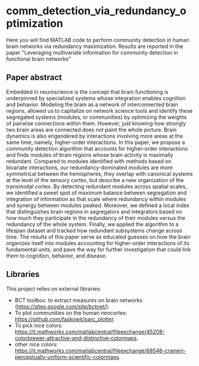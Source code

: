 # comm_detection_via_redundancy_optimization

Here you will find MATLAB code to perform community detection in human brain networks via redundancy maximization. Results are reported in the paper "Leveraging multivariate information for community detection in functional brain networks"

## Paper abstract

Embedded in neuroscience is the concept that brain functioning is underpinned by specialized systems whose integration enables cognition and behavior. Modeling the brain as a network of interconnected brain regions, allowed us to capitalize on network science tools and identify these segregated systems (modules, or communities) by optimizing the weights of pairwise connections within them. However, just knowing how strongly two brain areas are connected does not paint the whole picture. Brain dynamics is also engendered by interactions involving more areas at the same time, namely, higher-order interactions. In this paper, we propose a community detection algorithm that accounts for higher-order interactions and finds modules of brain regions whose brain activity is maximally redundant. Compared to modules identified with methods based on bivariate interactions, our redundancy-dominated modules are more symmetrical between the hemispheres, they overlap with canonical systems at the level of the sensory cortex, but describe a new organization of the transmodal cortex. By detecting redundant modules across spatial scales, we identified a sweet spot of maximum balance between segregation and integration of information as that scale where redundancy within modules and synergy between modules peaked. Moreover, we defined a local index that distinguishes brain regions in segregators and integrators based on how much they participate in the redundancy of their modules versus the redundancy of the whole system. Finally, we applied the algorithm to a lifespan dataset and tracked how redundant subsystems change across time. The results of this paper serve as educated guesses on how the brain organizes itself into modules accounting for higher-order interactions of its fundamental units, and pave the way for further investigation that could link them to cognition, behavior, and disease.

## Libraries

This project relies on external libraries:
- BCT toolbox: to extract measures on brain networks (https://sites.google.com/site/bctnet/).
- To plot communities on the human neocortex: https://github.com/faskowit/parc_plotter.
- To pick nice colors: https://it.mathworks.com/matlabcentral/fileexchange/45208-colorbrewer-attractive-and-distinctive-colormaps.
- other nice colors: https://it.mathworks.com/matlabcentral/fileexchange/68546-crameri-perceptually-uniform-scientific-colormaps.
